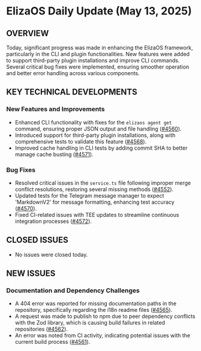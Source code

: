 # ElizaOS Daily Update (May 13, 2025)

## OVERVIEW 
Today, significant progress was made in enhancing the ElizaOS framework, particularly in the CLI and plugin functionalities. New features were added to support third-party plugin installations and improve CLI commands. Several critical bug fixes were implemented, ensuring smoother operation and better error handling across various components.

## KEY TECHNICAL DEVELOPMENTS

### New Features and Improvements
- Enhanced CLI functionality with fixes for the `elizaos agent get` command, ensuring proper JSON output and file handling ([#4560](https://github.com/elizaos/eliza/pull/4560)).
- Introduced support for third-party plugin installations, along with comprehensive tests to validate this feature ([#4568](https://github.com/elizaos/eliza/pull/4568)).
- Improved cache handling in CLI tests by adding commit SHA to better manage cache busting ([#4571](https://github.com/elizaos/eliza/pull/4571)).

### Bug Fixes
- Resolved critical issues in the `service.ts` file following improper merge conflict resolutions, restoring several missing methods ([#4552](https://github.com/elizaos/eliza/pull/4552)).
- Updated tests for the Telegram message manager to expect 'MarkdownV2' for message formatting, enhancing test accuracy ([#4570](https://github.com/elizaos/eliza/pull/4570)).
- Fixed CI-related issues with TEE updates to streamline continuous integration processes ([#4572](https://github.com/elizaos/eliza/pull/4572)).

## CLOSED ISSUES
- No issues were closed today.

## NEW ISSUES
### Documentation and Dependency Challenges
- A 404 error was reported for missing documentation paths in the repository, specifically regarding the i18n readme files ([#4565](https://github.com/elizaos/eliza/issues/4565)).
- A request was made to publish to npm due to peer dependency conflicts with the Zod library, which is causing build failures in related repositories ([#4562](https://github.com/elizaos/eliza/issues/4562)).
- An error was noted from CI activity, indicating potential issues with the current build process ([#4561](https://github.com/elizaos/eliza/issues/4561)).